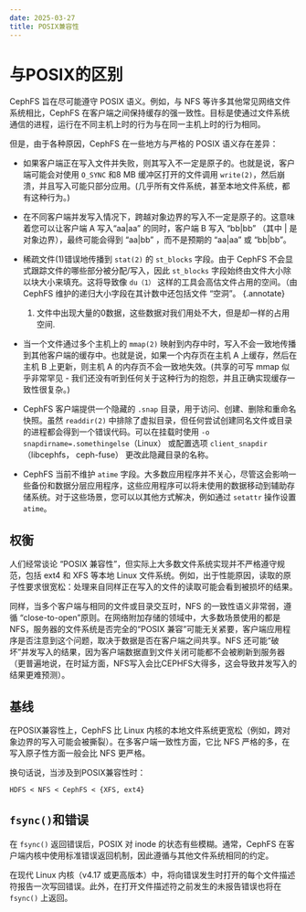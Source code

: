 ```yaml
---
date: 2025-03-27
title: POSIX兼容性
---
```


# 与POSIX的区别
CephFS 旨在尽可能遵守 POSIX 语义。例如，与 NFS 等许多其他常见网络文件系统相比，CephFS 在客户端之间保持缓存的强一致性。目标是使通过文件系统通信的进程，运行在不同主机上时的行为与在同一主机上时的行为相同。

但是，由于各种原因，CephFS 在一些地方与严格的 POSIX 语义存在差异：

- 如果客户端正在写入文件并失败，则其写入不一定是原子的。也就是说，客户端可能会对使用 `O_SYNC` 和8 MB 缓冲区打开的文件调用 `write(2)`，然后崩溃，并且写入可能只部分应用。(几乎所有文件系统，甚至本地文件系统，都有这种行为。)

- 在不同客户端并发写入情况下，跨越对象边界的写入不一定是原子的。这意味着您可以让客户端 A 写入“aa|aa” 的同时，客户端 B 写入 “bb|bb” （其中 | 是对象边界），最终可能会得到 “aa|bb” ，而不是预期的 “aa|aa” 或 “bb|bb”。

- 稀疏文件(1)错误地传播到 `stat(2)` 的 `st_blocks` 字段。由于 CephFS 不会显式跟踪文件的哪些部分被分配/写入，因此 `st_blocks` 字段始终由文件大小除以块大小来填充。这将导致像 `du（1）` 这样的工具会高估文件占用的空间。（由 CephFS 维护的递归大小字段在其计数中还包括文件 “空洞”。
{.annotate}

    1. 文件中出现大量的0数据，这些数据对我们用处不大，但是却一样的占用空间.


- 当一个文件通过多个主机上的 `mmap(2)` 映射到内存中时，写入不会一致地传播到其他客户端的缓存中。也就是说，如果一个内存页在主机 A 上缓存，然后在主机 B 上更新，则主机 A 的内存页不会一致地失效。(共享的可写 mmap 似乎非常罕见 - 我们还没有听到任何关于这种行为的抱怨，并且正确实现缓存一致性很复杂。)

- CephFS 客户端提供一个隐藏的 `.snap` 目录，用于访问、创建、删除和重命名快照。虽然 `readdir(2)` 中排除了虚拟目录，但任何尝试创建同名文件或目录的进程都会得到一个错误代码。可以在挂载时使用 `-o snapdirname=.somethingelse`（Linux） 或配置选项 `client_snapdir` （libcephfs， ceph-fuse） 更改此隐藏目录的名称。

- CephFS 当前不维护 `atime` 字段。大多数应用程序并不关心，尽管这会影响一些备份和数据分层应用程序，这些应用程序可以将未使用的数据移动到辅助存储系统。对于这些场景，您可以以其他方式解决，例如通过 `setattr` 操作设置 `atime`。

## 权衡
人们经常谈论 “POSIX 兼容性”，但实际上大多数文件系统实现并不严格遵守规范，包括 ext4 和 XFS 等本地 Linux 文件系统。例如，出于性能原因，读取的原子性要求很宽松：处理来自同样正在写入的文件的读取可能会看到被损坏的结果。

同样，当多个客户端与相同的文件或目录交互时，NFS 的一致性语义非常弱，遵循 “close-to-open”原则。在网络附加存储的领域中，大多数场景使用的都是 NFS，服务器的文件系统是否完全的“POSIX 兼容”可能无关紧要，客户端应用程序是否注意到这个问题，取决于数据是否在客户端之间共享。NFS 还可能“破坏”并发写入的结果，因为客户端数据直到文件关闭可能都不会被刷新到服务器（更普遍地说，在时延方面，NFS写入会比CEPHFS大得多，这会导致并发写入的结果更难预测）。

## 基线
在POSIX兼容性上，CephFS 比 Linux 内核的本地文件系统更宽松（例如，跨对象边界的写入可能会被撕裂）。在多客户端一致性方面，它比 NFS 严格的多，在写入原子性方面一般会比 NFS 更严格。

换句话说，当涉及到POSIX兼容性时：
```
HDFS < NFS < CephFS < {XFS, ext4}
```

## `fsync()`和错误
在 `fsync()` 返回错误后，POSIX 对 inode 的状态有些模糊。通常，CephFS 在客户端内核中使用标准错误返回机制，因此遵循与其他文件系统相同的约定。

在现代 Linux 内核（v4.17 或更高版本）中，将向错误发生时打开的每个文件描述符报告一次写回错误。此外，在打开文件描述符之前发生的未报告错误也将在 `fsync()` 上返回。











